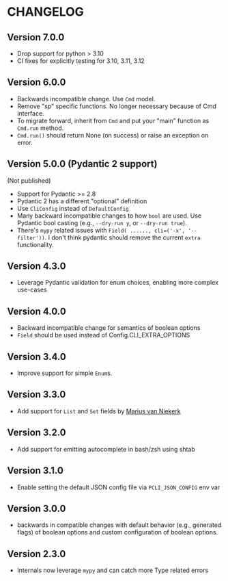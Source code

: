 # CHANGELOG

## Version 7.0.0

- Drop support for python > 3.10
- CI fixes for explicitly testing for 3.10, 3.11, 3.12

## Version 6.0.0

- Backwards incompatible change. Use `Cmd` model.
- Remove "*sp*" specific functions. No longer necessary because of Cmd interface.
- To migrate forward, inherit from `Cmd` and put your "main" function as `Cmd.run` method.
- `Cmd.run()` should return None (on success) or raise an exception on error.

## Version 5.0.0 (Pydantic 2 support)

(Not published)

- Support for Pydantic >= 2.8
- Pydantic 2 has a different "optional" definition
- Use `CliConfig` instead of `DefaultConfig`
- Many backward incompatible changes to how `bool` are used. Use Pydantic bool casting (e.g., `--dry-run y`, or `--dry-run true`). 
- There's `mypy` related issues with `Field( ......, cli=('-x', '--filter'))`. I don't think pydantic should remove the current `extra` functionality. 


## Version 4.3.0

- Leverage Pydantic validation for enum choices, enabling more complex use-cases

## Version 4.0.0

- Backward incompatible change for semantics of boolean options
- `Field` should be used instead of Config.CLI_EXTRA_OPTIONS

## Version 3.4.0

- Improve support for simple `Enum`s. 

## Version 3.3.0

- Add support for `List` and `Set` fields by [Marius van Niekerk](https://github.com/mariusvniekerk)

## Version 3.2.0

- Add support for emitting autocomplete in bash/zsh using shtab

## Version 3.1.0

- Enable setting the default JSON config file via `PCLI_JSON_CONFIG` env var

## Version 3.0.0

- backwards in compatible changes with default behavior (e.g., generated flags) of boolean options and custom configuration of boolean options.

## Version 2.3.0

- Internals now leverage `mypy` and can catch more Type related errors
